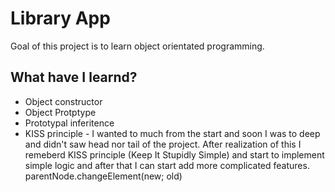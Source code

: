 # Library App

Goal of this project is to learn object orientated programming.

## What have I learnd?

- Object constructor
- Object Protptype
- Prototypal inferitence
- KISS principle - I wanted to much from the start and soon I was to deep and didn't saw head nor tail of the project. After realization of this I remeberd KISS principle (Keep It Stupidly Simple) and start to implement simple logic and after that I can start add more complicated features.
  parentNode.changeElement(new; old)
